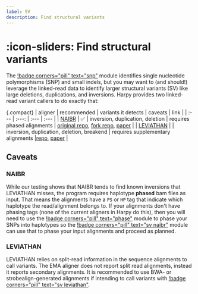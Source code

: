 ```yaml
---
label: SV
description: Find structural variants
---
```


# :icon-sliders: Find structural variants
The [!badge corners="pill" text="snp"](../snp.md) module identifies single nucleotide
polymorphisms (SNP) and small indels, but you may want to (and should!) leverage the linked-read
data to identify larger structural variants (SV) like large deletions, duplications, and
inversions. Harpy provides two linked-read variant callers to do exactly that:

{.compact}
| aligner | recommended | variants it detects | caveats | link |
| :--- | :---: | :--- | :--- |
| [NAIBR](naibr.md) |  ✅ | inversion, duplication, deletion | requires phased alignments | [original repo](https://github.com/raphael-group/NAIBR), [fork repo](https://github.com/pontushojer/NAIBR), [paper](https://doi.org/10.1093/bioinformatics/btx712) |
| [LEVIATHAN](leviathan.md) | | inversion, duplication, deletion, breakend | requires supplementary alignments |[repo](https://github.com/morispi/LEVIATHAN), [paper](https://doi.org/10.1101/2021.03.25.437002) |

## Caveats
### NAIBR
While our testing shows that NAIBR tends to find known inversions that LEVIATHAN misses, the program requires haplotype 
**phased** bam files as input. That means the alignments have a `PS` or `HP` tag that indicate
which haplotype the read/alignment belongs to. If your alignments don't have phasing tags (none of the current aligners in Harpy do this),
then you will need to use the [!badge corners="pill" text="phase"](../phase.md) module to phase your SNPs into haplotypes so
the [!badge corners="pill" text="sv naibr"](naibr.md) module can use that to phase your input alignments and proceed as planned.

### LEVIATHAN
LEVIATHAN relies on split-read information in the sequence alignments to call variants.
The EMA aligner does not report split read alignments, instead it reports secondary alignments.
It is recommended to use BWA- or strobealign-generated alignments if intending to call variants with [!badge corners="pill" text="sv leviathan"](leviathan.md).